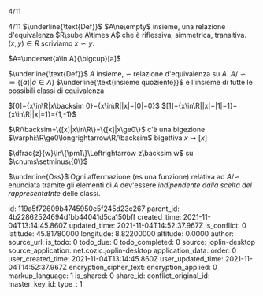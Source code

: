 4/11

4/11
$\underline{\text{Def}}$
$A\ne\empty$ insieme, una relazione d'equivalenza $R\sube A\times A$ che è riflessiva, simmetrica, transitiva.
$(x,y)\in R$ scriviamo $x\backsim y$.

$A=\underset{a\in A}{\bigcup}[a]$

$\underline{\text{Def}}$
$A$ insieme, $\backsim$ relazione d'equivalenza su $A$.
$A/\backsim\coloneqq\{[a]|a\in A\}$ $\underline{\text{insieme quoziente}}$
è l'insieme di tutte le possibili classi di equivalenza

$[0]={x\in\R|x\backsim 0}={x\in\R||x|=|0|=0}$
$[1]={x\in\R||x|=|1|=1}={x\in\R||x|=1}={1,-1}$

$\R/\backsim=\{[x]|x\in\R\}=\{[x]|x\ge0\}$
c'è una bigezione $\varphi:\R\ge0\longrightarrow\R/\backsim$ bigettiva
$x\longmapsto[x]$

$\dfrac{z}{w}\in\{\pm1\}\Leftrightarrow z\backsim w$ su $\cnums\setminus\{0\}$

$\underline{Oss}$
Ogni affermazione (es una funzione) relativa ad $A/\backsim$ enunciata tramite gli elementi di $A$ dev'essere *indipendente dalla scelta del rappresentatnte* delle classi.



id: 119a5f72609b4745950e5f245d23c267
parent_id: 4b22862524694dfbb44041d5ca150bff
created_time: 2021-11-04T13:14:45.860Z
updated_time: 2021-11-04T14:52:37.967Z
is_conflict: 0
latitude: 45.81780000
longitude: 8.82200000
altitude: 0.0000
author: 
source_url: 
is_todo: 0
todo_due: 0
todo_completed: 0
source: joplin-desktop
source_application: net.cozic.joplin-desktop
application_data: 
order: 0
user_created_time: 2021-11-04T13:14:45.860Z
user_updated_time: 2021-11-04T14:52:37.967Z
encryption_cipher_text: 
encryption_applied: 0
markup_language: 1
is_shared: 0
share_id: 
conflict_original_id: 
master_key_id: 
type_: 1